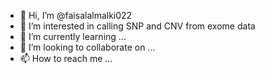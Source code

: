 - 👋 Hi, I’m @faisalalmalki022
- 👀 I’m interested in calling SNP and CNV from exome data
- 🌱 I’m currently learning ...
- 💞️ I’m looking to collaborate on ...
- 📫 How to reach me ...

<!---
faisalalmalki022/faisalalmalki022 is a ✨ special ✨ repository because its `README.md` (this file) appears on your GitHub profile.
You can click the Preview link to take a look at your changes.
--->
